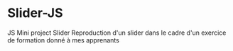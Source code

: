 # Slider-JS
JS Mini project Slider
Reproduction d'un slider dans le cadre d'un exercice de formation donné à mes apprenants
